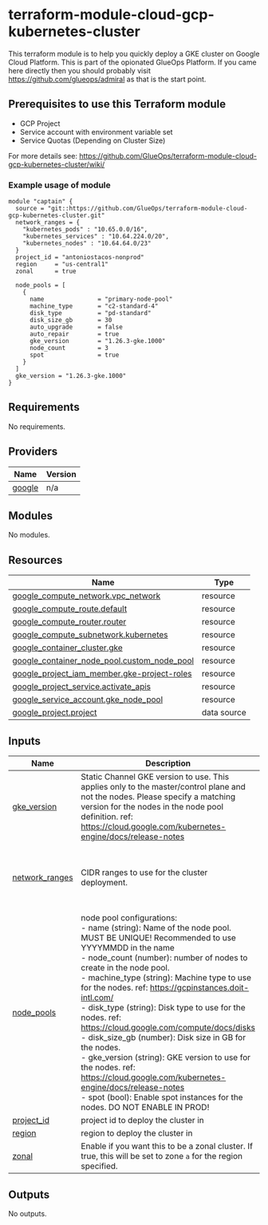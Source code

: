<!-- BEGIN_TF_DOCS -->
# terraform-module-cloud-gcp-kubernetes-cluster

This terraform module is to help you quickly deploy a GKE cluster on Google Cloud Platform. This is part of the opionated GlueOps Platform. If you came here directly then you should probably visit https://github.com/glueops/admiral as that is the start point.

## Prerequisites to use this Terraform module

- GCP Project
- Service account with environment variable set
- Service Quotas (Depending on Cluster Size)

For more details see: https://github.com/GlueOps/terraform-module-cloud-gcp-kubernetes-cluster/wiki/

### Example usage of module

```hcl
module "captain" {
  source = "git::https://github.com/GlueOps/terraform-module-cloud-gcp-kubernetes-cluster.git"
  network_ranges = {
    "kubernetes_pods" : "10.65.0.0/16",
    "kubernetes_services" : "10.64.224.0/20",
    "kubernetes_nodes" : "10.64.64.0/23"
  }
  project_id = "antoniostacos-nonprod"
  region     = "us-central1"
  zonal      = true

  node_pools = [
    {
      name               = "primary-node-pool"
      machine_type       = "c2-standard-4"
      disk_type          = "pd-standard"
      disk_size_gb       = 30
      auto_upgrade       = false
      auto_repair        = true
      gke_version        = "1.26.3-gke.1000"
      node_count         = 3
      spot               = true
    }
  ]
  gke_version = "1.26.3-gke.1000"
}
```

## Requirements

No requirements.

## Providers

| Name | Version |
|------|---------|
| <a name="provider_google"></a> [google](#provider\_google) | n/a |

## Modules

No modules.

## Resources

| Name | Type |
|------|------|
| [google_compute_network.vpc_network](https://registry.terraform.io/providers/hashicorp/google/latest/docs/resources/compute_network) | resource |
| [google_compute_route.default](https://registry.terraform.io/providers/hashicorp/google/latest/docs/resources/compute_route) | resource |
| [google_compute_router.router](https://registry.terraform.io/providers/hashicorp/google/latest/docs/resources/compute_router) | resource |
| [google_compute_subnetwork.kubernetes](https://registry.terraform.io/providers/hashicorp/google/latest/docs/resources/compute_subnetwork) | resource |
| [google_container_cluster.gke](https://registry.terraform.io/providers/hashicorp/google/latest/docs/resources/container_cluster) | resource |
| [google_container_node_pool.custom_node_pool](https://registry.terraform.io/providers/hashicorp/google/latest/docs/resources/container_node_pool) | resource |
| [google_project_iam_member.gke-project-roles](https://registry.terraform.io/providers/hashicorp/google/latest/docs/resources/project_iam_member) | resource |
| [google_project_service.activate_apis](https://registry.terraform.io/providers/hashicorp/google/latest/docs/resources/project_service) | resource |
| [google_service_account.gke_node_pool](https://registry.terraform.io/providers/hashicorp/google/latest/docs/resources/service_account) | resource |
| [google_project.project](https://registry.terraform.io/providers/hashicorp/google/latest/docs/data-sources/project) | data source |

## Inputs

| Name | Description | Type | Default | Required |
|------|-------------|------|---------|:--------:|
| <a name="input_gke_version"></a> [gke\_version](#input\_gke\_version) | Static Channel GKE version to use. This applies only to the master/control plane and not the nodes. Please specify a matching version for the nodes in the node pool definition. ref: https://cloud.google.com/kubernetes-engine/docs/release-notes | `string` | `"1.26.5-gke.1200"` | no |
| <a name="input_network_ranges"></a> [network\_ranges](#input\_network\_ranges) | CIDR ranges to use for the cluster deployment. | `map(string)` | <pre>{<br>  "kubernetes_nodes": "10.64.64.0/23",<br>  "kubernetes_pods": "10.65.0.0/16",<br>  "kubernetes_services": "10.64.224.0/20"<br>}</pre> | no |
| <a name="input_node_pools"></a> [node\_pools](#input\_node\_pools) | node pool configurations:<br>  - name (string): Name of the node pool. MUST BE UNIQUE! Recommended to use YYYYMMDD in the name<br>  - node\_count (number): number of nodes to create in the node pool.<br>  - machine\_type (string): Machine type to use for the nodes. ref: https://gcpinstances.doit-intl.com/<br>  - disk\_type (string): Disk type to use for the nodes. ref: https://cloud.google.com/compute/docs/disks<br>  - disk\_size\_gb (number): Disk size in GB for the nodes.<br>  - gke\_version (string): GKE version to use for the nodes. ref: https://cloud.google.com/kubernetes-engine/docs/release-notes<br>  - spot (bool): Enable spot instances for the nodes. DO NOT ENABLE IN PROD! | <pre>list(object({<br>    name         = string<br>    node_count   = number<br>    machine_type = string<br>    disk_type    = string<br>    disk_size_gb = number<br>    gke_version  = string<br>    spot         = bool<br>  }))</pre> | <pre>[<br>  {<br>    "disk_size_gb": 20,<br>    "disk_type": "pd-standard",<br>    "gke_version": "1.26.5-gke.1200",<br>    "machine_type": "e2-medium",<br>    "name": "default-pool",<br>    "node_count": 1,<br>    "spot": false<br>  }<br>]</pre> | no |
| <a name="input_project_id"></a> [project\_id](#input\_project\_id) | project id to deploy the cluster in | `string` | n/a | yes |
| <a name="input_region"></a> [region](#input\_region) | region to deploy the cluster in | `string` | `"us-central1"` | no |
| <a name="input_zonal"></a> [zonal](#input\_zonal) | Enable if you want this to be a zonal cluster. If true, this will be set to zone `a` for the region specified. | `bool` | n/a | yes |

## Outputs

No outputs.
<!-- END_TF_DOCS -->
